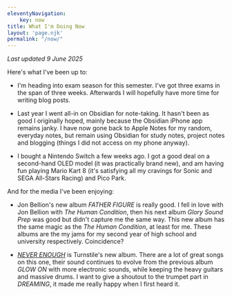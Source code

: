 ```yaml
---
eleventyNavigation:
    key: now
title: What I'm Doing Now
layout: 'page.njk'
permalink: "/now/"
---
```

_Last updated 9 June 2025_

Here's what I've been up to:
- I'm heading into exam season for this semester. I've got three exams in the span of three weeks. Afterwards I will hopefully have more time for writing blog posts.

- Last year I went all-in on Obsidian for note-taking. It hasn't been as good I originally hoped, mainly because the Obsidian iPhone app remains janky. I have now gone back to Apple Notes for my random, everyday notes, but remain using Obsidian for study notes, project notes and blogging (things I did not access on my phone anyway).

- I bought a Nintendo Switch a few weeks ago. I got a good deal on a second-hand OLED model (it was practically brand new), and am having fun playing Mario Kart 8 (it's satisfying all my cravings for Sonic and SEGA All-Stars Racing) and Pico Park.

And for the media I've been enjoying:

- Jon Bellion's new album _FATHER FIGURE_ is really good. I fell in love with Jon Bellion with _The Human Condition_, then his next album _Glory Sound Prep_ was good but didn't capture me the same way. This new album has the same magic as the _The Human Condition_, at least for me. These albums are the my jams for my second year of high school and university respectively. Coincidence?

- [_NEVER ENOUGH_](https://open.spotify.com/album/52yD51X7yDinwlg6tbCtpP?si=HKm4To2YSWOdSqkrnO9yxQ) is Turnstile's new album. There are a lot of great songs on this one, their sound continues to evolve from the previous album _GLOW ON_ with more electronic sounds, while keeping the heavy guitars and massive drums. I want to give a shoutout to the trumpet part in _DREAMING_, it made me really happy when I first heard it.

